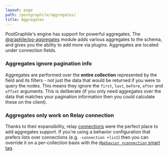 ```yaml
---
layout: page
path: /postgraphile/aggregates/
title: Aggregates
---
```


PostGraphile's engine has support for powerful aggregates. The
[@graphile/pg-aggregates](https://github.com/graphile/pg-aggregates) module
adds various aggregates to the schema, and gives you the ability to add more
via plugins. Aggregates are located under connection fields.

### Aggregates ignore pagination info

Aggregates are performed over the **entire collection** represented by the
field and its filters - not just the data that would be returned if you were to
query the nodes. This means they ignore the `first`, `last`, `before`, `after`
and `offset` arguments. This is deliberate (if you only need aggregates over
the data that matches your pagination information then you could calculate
these on the client).

### Aggregates only work on Relay connection

Thanks to their expansibility, relay [connections](./tables/connections.md) were the
perfect place to add aggregates support. If you're using a behavior
configuration that prefers lists over connections (e.g. `-connection +list`)
then you can override it on a per-collection basis with the [`@behavior
+connection` smart tag](./smart-tags/#behavior).
